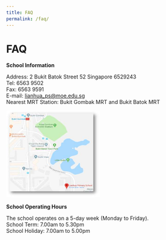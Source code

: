 ```yaml
---
title: FAQ
permalink: /faq/
---
```

# FAQ

**School Information**

Address: 2 Bukit Batok Street 52 Singapore 6529243   
Tel: 6563 9502   
Fax: 6563 9591   
E-mail:&nbsp;[lianhua\_ps@moe.edu.sg](mailto:lianhua_ps@moe.edu.sg)   
Nearest MRT Station: Bukit Gombak MRT and Bukit Batok MRT

<a href="https://www.google.com/maps/@1.3560922,103.7512177,17z" target="_blank"> <img src="/images/lianhuamap.png" style="width:50%"></a>


**School Operating Hours**

The school operates on a 5-day week (Monday to Friday).   
School Term: 7.00am to 5.30pm   
School Holiday: 7.00am to 5.00pm